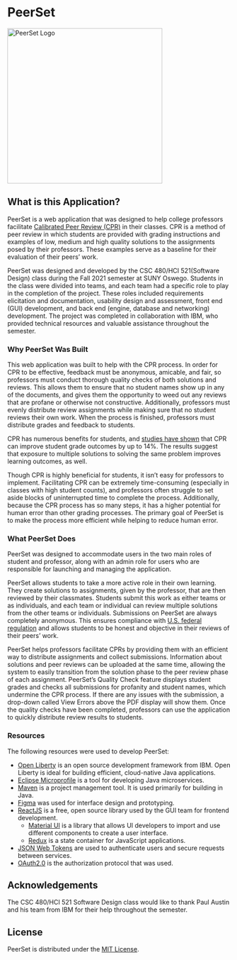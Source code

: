 # PeerSet

<img src="https://github.com/vanessamaike/CSC480-21F/blob/main/frontend/src/main/frontend/src/images/logo.png" alt="PeerSet Logo" title="PeerSet" width="350px">

## What is this Application?

PeerSet is a web application that was designed to help college professors facilitate [Calibrated Peer Review (CPR)](http://cpr.molsci.ucla.edu/Home) in their classes. CPR is a method of peer review in which students are provided with grading instructions and examples of low, medium and high quality solutions to the assignments posed by their professors. These examples serve as a baseline for their evaluation of their peers’ work. 

PeerSet was designed and developed by the CSC 480/HCI 521(Software Design) class during the Fall 2021 semester at SUNY Oswego. Students in the class were divided into teams, and each team had a specific role to play in the completion of the project. These roles included requirements elicitation and documentation, usability design and assessment, front end (GUI) development, and back end (engine, database and networking) development. The project was completed in collaboration with IBM, who provided technical resources and valuable assistance throughout the semester.

### Why PeerSet Was Built

This web application was built to help with the CPR process. In order for CPR to be effective, feedback must be anonymous, amicable, and fair, so professors must conduct thorough quality checks of both solutions and reviews. This allows them to ensure that no student names show up in any of the documents, and gives them the opportunity to weed out any reviews that are profane or otherwise not constructive. Additionally, professors must evenly distribute review assignments while making sure that no student reviews their own work. When the process is finished, professors must distribute grades and feedback to students.

CPR has numerous benefits for students, and [studies have shown](https://www.dropbox.com/s/w6uft1gxuvwe9gs/CSEET2022_v15-CRC.pdf?dl=0) that CPR can improve student grade outcomes by up to 14%. The results suggest that exposure to multiple solutions to solving the same problem improves learning outcomes, as well.

Though CPR is highly beneficial for students, it isn’t easy for professors to implement. Facilitating CPR can be extremely time-consuming (especially in classes with high student counts), and professors often struggle to set aside blocks of uninterrupted time to complete the process. Additionally, because the CPR process has so many steps, it has a higher potential for human error than other grading processes. The primary goal of PeerSet is to make the process more efficient while helping to reduce human error. 

### What PeerSet Does

PeerSet was designed to accommodate users in the two main roles of student and professor, along with an admin role for users who are responsible for launching and managing the application.

PeerSet allows students to take a more active role in their own learning. They create solutions to assignments, given by the professor, that are then reviewed by their classmates. Students submit this work as either teams or as individuals, and each team or individual can review multiple solutions from the other teams or individuals. Submissions on PeerSet are always completely anonymous. This ensures compliance with [U.S. federal regulation](https://www.law.cornell.edu/cfr/text/34/part-99) and allows students to be honest and objective in their reviews of their peers’ work.

PeerSet helps professors facilitate CPRs by providing them with an efficient way to distribute assignments and collect submissions. Information about solutions and peer reviews can be uploaded at the same time, allowing the system to easily transition from the solution phase to the peer review phase of each assignment. PeerSet’s Quality Check feature displays student grades and checks all submissions for profanity and student names, which undermine the CPR process. If there are any issues with the submission, a drop-down called View Errors above the PDF display will show them. Once the quality checks have been completed, professors can use the application to quickly distribute review results to students.

### Resources

The following resources were used to develop PeerSet:

+ [Open Liberty](https://openliberty.io/) is an open source development framework from IBM. Open Liberty is ideal for building efficient, cloud-native Java applications.
+ [Eclipse Microprofile](https://projects.eclipse.org/projects/technology.microprofile) is a tool for developing Java microservices.
+ [Maven](https://maven.apache.org/) is a project management tool. It is used primarily for building in Java.
+ [Figma](https://www.figma.com/) was used for interface design and prototyping.
+ [ReactJS](https://reactjs.org/) is a free, open source library used by the GUI team for frontend development.
  - [Material UI](https://v4.mui.com/) is a library that allows UI developers to import and use different components to create a user interface.
  - [Redux](https://redux.js.org/) is a state container for JavaScript applications.
+ [JSON Web Tokens](https://jwt.io/) are used to authenticate users and secure requests between services.
+ [OAuth2.0](https://oauth.net/2/) is the authorization protocol that was used.

## Acknowledgements

The CSC 480/HCI 521 Software Design class would like to thank Paul Austin and his team from IBM for their help throughout the semester.

## License

PeerSet is distributed under the [MIT License](https://github.com/vanessamaike/CSC480-21F/blob/main/LICENSE).
